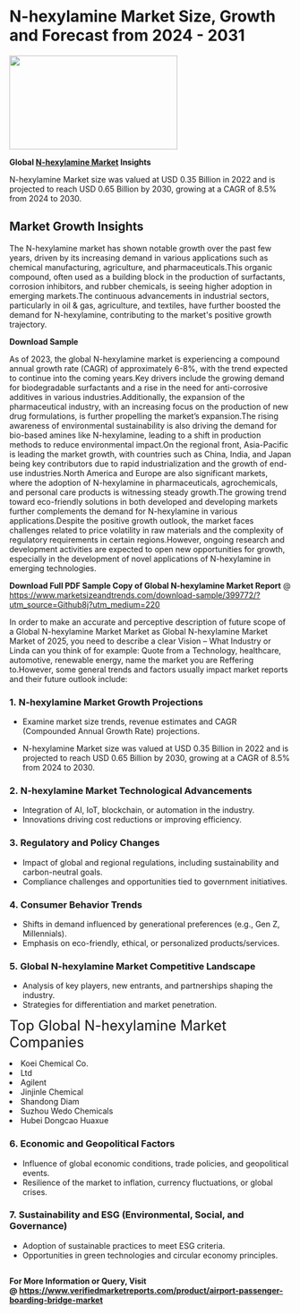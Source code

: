 <H1>N-hexylamine Market Size, Growth and Forecast from 2024 - 2031</H1><img class="aligncenter size-medium wp-image-584254" src="https://thirdeyenews.in/wp-content/uploads/2024/09/Global-Market-Research-300x168.jpeg" alt="" width="300" height="168" /><p><strong>Global&nbsp;<a href="https://www.marketsizeandtrends.com/download-sample/399772/?utm_source=Github8j?utm_medium=220">N-hexylamine Market</a> Insights</strong></p><p>N-hexylamine Market size was valued at USD 0.35 Billion in 2022 and is projected to reach USD 0.65 Billion by 2030, growing at a CAGR of 8.5% from 2024 to 2030.</p><p><h2>Market Growth Insights</h2> <p>The N-hexylamine market has shown notable growth over the past few years, driven by its increasing demand in various applications such as chemical manufacturing, agriculture, and pharmaceuticals.This organic compound, often used as a building block in the production of surfactants, corrosion inhibitors, and rubber chemicals, is seeing higher adoption in emerging markets.The continuous advancements in industrial sectors, particularly in oil & gas, agriculture, and textiles, have further boosted the demand for N-hexylamine, contributing to the market's positive growth trajectory.</p> <p><strong>Download Sample</strong></p> <p>As of 2023, the global N-hexylamine market is experiencing a compound annual growth rate (CAGR) of approximately 6-8%, with the trend expected to continue into the coming years.Key drivers include the growing demand for biodegradable surfactants and a rise in the need for anti-corrosive additives in various industries.Additionally, the expansion of the pharmaceutical industry, with an increasing focus on the production of new drug formulations, is further propelling the market’s expansion.The rising awareness of environmental sustainability is also driving the demand for bio-based amines like N-hexylamine, leading to a shift in production methods to reduce environmental impact.On the regional front, Asia-Pacific is leading the market growth, with countries such as China, India, and Japan being key contributors due to rapid industrialization and the growth of end-use industries.North America and Europe are also significant markets, where the adoption of N-hexylamine in pharmaceuticals, agrochemicals, and personal care products is witnessing steady growth.The growing trend toward eco-friendly solutions in both developed and developing markets further complements the demand for N-hexylamine in various applications.Despite the positive growth outlook, the market faces challenges related to price volatility in raw materials and the complexity of regulatory requirements in certain regions.However, ongoing research and development activities are expected to open new opportunities for growth, especially in the development of novel applications of N-hexylamine in emerging technologies.<p><span class=""><strong>Download Full PDF Sample Copy of Global N-hexylamine Market Report</strong> @ <a href="https://www.marketsizeandtrends.com/download-sample/399772/?utm_source=Github8j?utm_medium=220" target="_blank">https://www.marketsizeandtrends.com/download-sample/399772/?utm_source=Github8j?utm_medium=220</a></span></p><p>In order to make an accurate and perceptive description of future scope of a Global&nbsp;N-hexylamine Market Market as Global&nbsp;N-hexylamine Market Market of 2025, you need to describe a clear Vision &ndash; What Industry or Linda can you think of for example: Quote from a Technology, healthcare, automotive, renewable energy, name the market you are Reffering to.However, some general trends and factors usually impact market reports and their future outlook include:</p><h3>1.&nbsp;<strong>N-hexylamine Market Growth Projections</strong></h3><ul><li>Examine market size trends, revenue estimates and CAGR (Compounded Annual Growth Rate) projections.</li><li><p>N-hexylamine Market size was valued at USD 0.35 Billion in 2022 and is projected to reach USD 0.65 Billion by 2030, growing at a CAGR of 8.5% from 2024 to 2030.</p></li></ul><h3>2.&nbsp;<strong>N-hexylamine Market Technological Advancements</strong></h3><ul><li>Integration of AI, IoT, blockchain, or automation in the industry.</li><li>Innovations driving cost reductions or improving efficiency.</li></ul><h3>3.&nbsp;<strong>Regulatory and Policy Changes</strong></h3><ul><li>Impact of global and regional regulations, including sustainability and carbon-neutral goals.</li><li>Compliance challenges and opportunities tied to government initiatives.</li></ul><h3>4.&nbsp;<strong>Consumer Behavior Trends</strong></h3><ul><li>Shifts in demand influenced by generational preferences (e.g., Gen Z, Millennials).</li><li>Emphasis on eco-friendly, ethical, or personalized products/services.</li></ul><h3>5.&nbsp;<strong>Global N-hexylamine Market Competitive Landscape</strong></h3><ul><li>Analysis of key players, new entrants, and partnerships shaping the industry.</li><li>Strategies for differentiation and market penetration.</li></ul><p data-pm-slice="1 1 []"><span style="color: inherit; font-family: inherit; font-size: 25px;">Top Global N-hexylamine Market Companies</span></p><div class="" data-test-id=""><p><li>Koei Chemical Co.</li><li> Ltd</li><li> Agilent</li><li> Jinjinle Chemical</li><li> Shandong Diam</li><li> Suzhou Wedo Chemicals</li><li> Hubei Dongcao Huaxue</li></p></div><h3>6.&nbsp;<strong>Economic and Geopolitical Factors</strong></h3><ul><li>Influence of global economic conditions, trade policies, and geopolitical events.</li><li>Resilience of the market to inflation, currency fluctuations, or global crises.</li></ul><h3>7.&nbsp;<strong>Sustainability and ESG (Environmental, Social, and Governance)</strong></h3><ul><li>Adoption of sustainable practices to meet ESG criteria.</li><li>Opportunities in green technologies and circular economy principles.</li></ul><h2><strong style="font-size: 14px;">For More Information or Query, Visit @&nbsp;</strong><a style="background-color: #ffffff; font-size: 14px;" href="https://www.marketsizeandtrends.com/report/n-hexylamine-market/" target="_blank">https://www.verifiedmarketreports.com/product/airport-passenger-boarding-bridge-market</a></h2>
